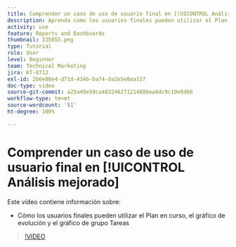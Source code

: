 ```yaml
---
title: Comprender un caso de uso de usuario final en [!UICONTROL Análisis mejorado]
description: Aprenda cómo los usuarios finales pueden utilizar el Plan en curso, el gráfico de evolución y el gráfico de grupo Tareas.
activity: use
feature: Reports and Dashboards
thumbnail: 335055.png
type: Tutorial
role: User
level: Beginner
team: Technical Marketing
jira: KT-8712
exl-id: 2b6e88e4-d71d-434b-ba74-da2e5e8ea157
doc-type: video
source-git-commit: a25a49e59ca483246271214886ea4dc9c10e8d66
workflow-type: tm+mt
source-wordcount: '51'
ht-degree: 100%

---
```


# Comprender un caso de uso de usuario final en [!UICONTROL Análisis mejorado]

Este vídeo contiene información sobre:

* Cómo los usuarios finales pueden utilizar el Plan en curso, el gráfico de evolución y el gráfico de grupo Tareas

>[!VIDEO](https://video.tv.adobe.com/v/335055/?quality=12&learn=on)
